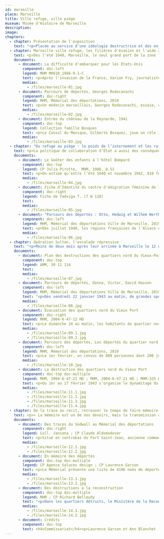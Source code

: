 ```yaml
---
id: marseille
place: Marseille
title: Ville refuge, ville piège
museum: Musée d'Histoire de Marseille
description: 
image: 
chapters:
  - chapter: Présentation de l'exposition
    text: "<p>Placée au service d’une idéologie destructrice et des enjeux imposés par le conflit mondial, la répression nazie dans les territoires occupés par le Reich a été d’une rare violence. La répression allemande en France occupée fut multiforme : fusillades, déportations, massacres. Les finalités (maintien de l'ordre, besoin de main d’œuvre, extermination), les acteurs (forces policières et militaires), les victimes (opposants, résistants, populations civiles, juifs et tsiganes), les lieux et les moyens varient dans le contexte d’une guerre mondialisée. La répression, lorsqu’elle est au cœur d’une politique ou d’une gouvernance, caractérise les régimes autoritaires. Si l'Allemagne conduit une politique idéologique raciale et de conquête d'un espace vital sans limites, le régime de Vichy et les forces de l'ordre françaises se sont activement mises au service du projet nazi.</p><p>Cette exposition présente l’histoire singulière de Marseille durant la Seconde Guerre mondiale. Dernier poumon ouvert sur le monde, la ville reçoit dès 1940 des milliers de réfugiés fuyant l’Europe, dans l'espoir d'une sortie vers un monde meilleur. Le refuge se transforme en piège à l’été 1942. En janvier 1943, dans le cadre de la collaboration d’État, Marseille vit l’une des principales rafles de l’occupation, qui aboutit à la déportation de centaines de familles marseillaises majoritairement juives et à la destruction des vieux quartiers. Enfin, le devoir d'Histoire et le devoir de mémoire entretiennent une relation dialectique et se nourrissent l'une l'autre pour mieux se souvenir et comprendre les enjeux d'aujourd'hui.</p>"
  - chapter: Marseille ville refuge, les filières d'évasion et l'aide aux réfugiés
    text: <p>Dès l’été 1940, Marseille, le seul grand port de la zone libre encore ouvert sur le monde, est devenue l’une des principales villes refuges de la zone non occupée. Français ou étrangers sont menacés par Hitler, Mussolini et Franco. Les réfugiés y aboutissent dans l’espoir de trouver une porte de sortie. Beaucoup sont juifs. Parmi eux, de nombreux militants  politiques, des intellectuels et des artistes, un condensé des avant-gardes européennes.</p><p>Ce sont les filières d’évasion, l'aide et le secours aux réfugiés, les organisations juives et les groupes chrétiens qui sont aujourd’hui considérés comme les premières activités de résistance s’étant déroulées à Marseille.</p>
    documents: 
      - document: La difficulté d'embarquer pour les États-Unis
        component: doc-left
        legend: MHM M0918_1986-9-1-C 
        text: <p>Après l'invasion de la France, Varian Fry, journaliste américain, est envoyé par l'<em>Emergency Rescue Committee</em> à Marseille avec pour mission d'aider des écrivains, artistes, universitaires et scientifiques en danger à fuir l'Europe. Avec faux papiers et visas, il parvient ainsi à en sauver plus de 2 000, parmi lesquels des intellectuels et artistes comme Claude Lévi-Strauss, Max Ernst, Hannah Arendt, André Breton, ou encore Marc Chagall.</p>
        medias:
          - /files/marseille-01.jpg
      - document: Parcours de déportés, Georges Rodocanachi
        component: doc-right
        legend: MHM, Mémorial des déportations, 2019
        text: <p>Un médecin marseillais, Georges Rodocanachi, essaie, en sa qualité d’officier chargé d’examiner les juifs souhaitant immigrer aux États-Unis, d’en déclarer autant que possible « apte au départ » (il en examine plus de 2 000). Une autre de ses tâches est de déclarer « médicalement inapte » le plus possible de militaires britanniques internés au Fort Saint-Jean pour être rapatriés en Angleterre.</p>
        medias:
          - /files/marseille-02.jpg
      - document: Entrée du château de la Reynarde, 1941
        component: doc-top
        legend: Collection famille Bosques
        text: <p>Le Consul du Mexique, Gilberto Bosquez, joue un rôle important dans le sauvetage des réfugiés selon un accord conclu le 23 août 1940 entre le gouvernement mexicain  qui s'engage à accueillir les républicains espagnols et l’État français qui leur garantit le droit d'asile. Des centaines d'entre eux peuvent ainsi quitter Marseille par bateaux. Dans l’attente des départs pour le Mexique, de 1940 à 1942, des centaines d’Espagnols sont hébergés dans deux grandes bastides (les « châteaux ») de la vallée de l’Huveaune, à Saint-Menet. Les hommes sont logés dans le château de la Reynarde, les femmes et les enfants dans celui de Montgrand. Ici, un groupe de six hommes avec des bagages regardent la pancarte « Résidence des Etats-Unis du Mexique ».</p>
        medias:
          - /files/marseille-03.jpg
  - chapter: "Du refuge au piège : le poids de l’internement et les rafles de Juifs en Provence"
    text: <p>La politique de collaboration d’État a aussi des conséquences tragiques dans la région avant même l'occupation de la zone libre en novembre 1942.</p><p>De septembre 1939 à juin 1940, le Camp des Milles, près d'Aix-en-Provence, est un camp pour « sujets ennemis ». Le gouvernement français, sous la IIIe république, décide d'interner tous les ressortissants du Reich qui ont pourtant fui le nazisme. De juillet 1940 à juillet 1942, sous le gouvernement de Vichy, le Camp des Milles devient un camp de transit pour « indésirables »  en instance d'immigration. Les hommes sont internés au Camps des Milles et les femmes et enfants dans des hôtels à Marseille. D'autres sont affectés dans des Groupes de Travailleurs Étrangers. Au cours de l'été 1942, après la rafle du Vel d'Hiv, les nazis, dans le cadre de la « solution finale » font pression sur Vichy pour augmenter les déportations de familles juives « étrangères ». La zone libre n'est pas épargnée. Pierre Laval, vice-président du Conseil, s'engage à livrer 10 000 juifs, hommes, femmes et enfants. C'est ainsi que le Camp des Milles devient l'antichambre de la déportation vers Auschwitz (pour près de 2 000 personnes, dont plus de 100 enfants).</p>
    documents: 
      - document: Le Goûter des enfants à l'hôtel Bompard
        component: doc-top
        legend: CP Julia Pirotte,  MHM, 1986, 8.51
        text: <p>On estime qu’entre l’été 1940 et novembre 1942, 910 femmes et enfants sont passés par l’Hôtel Bompard à Marseille, centre d'internement pour femmes et enfants en attente d'immigration. 44,3 % des femmes internées ont déjà derrière elles l’expérience des camps français. La majorité a été internée à Gurs, le plus grand camp d'internement français dans les basses-Pyrénées de la zone libre. Comme dans tous les centres de séjour surveillé, des initiatives sont prises pour soustraire les internées et en particulier les enfants à une atmosphère délétère ; scolarité et activités récréatives.</p>
        medias:
          - /files/marseille-04.jpg
      - document: Fiche d’Identité du centre d'émigration féminine de l’Hôtel Bompard
        component: doc-right
        legend: Fiche de Yadviga T. (7 W 110)
        text: 
        medias:
          - /files/marseille-05.jpg
      - document: "Parcours des déportés : Otto, Hedwig et Wilhem Wertheimer"
        component: doc-left
        legend: MHM, Mémorial des déportations Ville de Marseille, 2019
        text: <p>Dès juillet 1940, les régions françaises de l'Alsace et de la Moselle sont respectivement rattachées au Pays de Bade et au Gau de Sarre-Palatinat. Les deux régions sont dirigées par les <em>Gauleiter</em> (Chef de district du IIIème Reich) dotés de pleins pouvoirs, qui opèrent une “défrancisation” et qui expulsent tous les indésirables “non germanisables” et les juifs, rendant ces espaces <em>Judenfrei</em>, soit « libres de juifs ». Les 22 et 23 octobre 1940, 6 504 juifs du Pays de Bade et de la Sarre sont arrêtés et déportés vers le camp français de Gurs, puis le Camp des Milles. Parmi eux, environ 5 600 juifs sont issus de 137 communautés du Pays de Bade. La famille Wertheimer en fait partie.</p>
        medias:
          - /files/marseille-06.jpg
  - chapter: Opération Sultan, l'escalade répressive
    text: "<p>Moins de deux mois après leur arrivée à Marseille le 12 novembre 1942, les Allemands, prenant prétexte des attentats que la Résistance a organisé contre eux, veulent faire un exemple. L'état de siège est instauré dès le 5 janvier 1943. Ordonnée par Hitler lui-même, une opération baptisée « Opération Sultan » a été réalisée avec la collaboration des autorités et de la police françaises du 22 janvier au 17 février 1943.</p><p>Marseille connaît alors la première rafle massive de familles juives françaises et l’évacuation puis la destruction du quartier nord du Vieux-Port, qui symbolise aux yeux des nazis la « gangrène » marseillaise, le crime, le vice, la saleté, le cosmopolitisme.</p><p>Le bilan humain, logistique et matériel est unique et dramatique : 12 000 gendarmes et gardes mobiles français venus de toute la France, environ 40 000 contrôles d'identité, 5 956 personnes arrêtés, 1 642 personnes dont 782 juifs issues des rafles déportées au centre de mise à mort de Sobibor, 20 000 personnes évacuées des quartiers nord du Vieux-Port, 15 000 transférées, entassées dans des wagons, vers un camp militaire à Fréjus, à 140 km de Marseille, 800 personnes sélectionnées à Fréjus déportées vers des camps de concentration et 1494 immeubles détruits représentant 14 hectares.</p>"
    documents: 
      - document: Plan des destructions des quartiers nord du Vieux-Port
        component: doc-top
        legend: AMM, 30 11 114
        text: 
        medias:
          - /files/marseille-07.jpg
      - document: Parcours de déportés, Donna, Victor, David Hasson
        component: doc-left
        legend: MHM, Mémorial des déportations Ville de Marseille, 2019
        text: "<p>Dès vendredi 22 janvier 1943 au matin, de grandes opérations policières se prolongent durant une semaine. Des forces considérables venues de Paris, Lyon, Vichy et Toulouse ont été concentrées par les autorités françaises : 200 inspecteurs venus de la zone sud mais aussi de Paris, environ 8 000 hommes en tenue (gendarmes, gardes mobiles, GMR) et 2000 agents de sûreté. La police de Vichy peut alors procéder à des arrestations de masse à domicile, dans la rue, les cafés, les cinémas, les trains... Des serruriers ont été réquisitionnés pour ouvrir les maisons. Durant la nuit du 22 au 23 janvier de 23h à 5h du matin peuvent démarrer les rafles dites « de l’Opéra ». La famille Hasson est arrêtée dans la nuit du 23 janvier.</p>"
        medias:
          - /files/marseille-08.jpg
      - document: Évacuation des quartiers nord du Vieux Port
        component: doc-right
        legend: MHM, 2004-6-47-12 HD
        text: <p>Le dimanche 24 au matin, les habitants du quartier nord du Vieux-Port sont coupés du reste de la ville depuis la veille. Les opérations d’évacuation démarrent et mobilisent 12 000 policiers français et 5000 soldats du 10e régiment de police SS commandés par le colonel Griese. À 6h du matin les habitants sont réveillés par des haut-parleurs leur ordonnant de tout quitter. C’est environ 25 000 personnes qui sont évacuées. 5000 sont autorisées à sortir du barrage alors formé et les autres sont transportées à la gare marseillaise d’Arenc dans des tramways réquisitionnés sur le quai Maréchal Pétain, l'actuel quai du port, puis entassées dans des wagons pour être internées dans un ancien camp de troupes coloniales à  Fréjus.</p>
        medias:
          - /files/marseille-09.1.jpg
          - /files/marseille-09.2.jpg
      - document: Parcours des déportés, Les déportés du quartier nord du Vieux Port
        component: doc-left
        legend: MHM, Mémorial des déportations, 2019
        text: <p>Le 1er février, un convoi de 800 personnes dont 200 juifs, passées au criblage à Fréjus, part vers Compiègne-Royallieu, camp de transit et centre de déportation dans le nord de la France. Pour justifier l’opération Sultan, les 600 personnes non-juives « soi-disant suspectes» sont essentiellement des jeunes de familles italiennes, corses, grecques et espagnoles, sélectionnées au hasard dans la population, pour accréditer la thèse officielle « d’épuration » et trouver des « indésirables ». Le 28 avril, elles sont déportées à Mauthausen, Buchenwald et plus particulièrement Sachsenhausen. Un contingent est mis à disposition de l’Organisation Todt et interné dans les îles anglo-normandes, occupées par l'Allemagne dès juin 1940, afin d'effectuer d'importants travaux de construction, tel que le mur de l'Atlantique.</p>
        medias:
          - /files/marseille-10.jpg
      - document: La destruction des quartiers nord du Vieux Port
        component: doc-top doc-multiple
        legend: MHM, 2004-6-47-21 HD ; MHM, 2004-6-47-21 HD ; MHM-325 HD
        text: <p>Du 1er au 17 février 1943 s'organise le dynamitage du périmètre arrêté lors des négociations entre les autorités allemandes et françaises, soit 1 494 immeubles ou 14 hectares, l’équivalent de « 20 terrains de football ». Échappent à cette destruction massive l’Hôtel de Ville, l’Eglise Saint-Laurent, les bâtiments de la douane et de la consigne sanitaire, l’Hôtel de Cabre et la Maison Diamantée, des lieux patrimoniaux symboles de ce périmètre historique alors détruit.</p>
        medias:
          - /files/marseille-11.1.jpg
          - /files/marseille-11.2.jpg
          - /files/marseille-11.3.jpg
          - /files/marseille-11.4.jpg
  - chapter: De la trace au récit, retrouver le temps de faire mémoire ensemble
    text: <p>« La mémoire est un de nos devoirs, mais la transmission de la mémoire passe par l'exigence de la vérité ». François Bédarida (1926-2001), ancien résistant et historien Français.</p><p>Au pied du Fort Saint-Jean, face aux vieux quartiers entièrement détruits en 1943 lors de l’opération Sultan (voir chapitre précédent) le Mémorial des déportations est installé dans un blockhaus-infirmerie construit en 1943, témoin de la présence militaire allemande dans la ville alors occupée. Conçu comme un lieu dynamique en constante évolution, le Mémorial s’intéresse aux politiques de répression et de persécution mises en  œuvre à Marseille durant la Seconde Guerre mondiale. Au moment où les derniers témoins disparaissent, le lieu s’attache à transmettre  l’histoire et la mémoire des hommes, femmes et enfants arrêtés puis déportés parce que nés Juifs ou réprimés en tant que politiques, résistants, otages ou « suspects ».</p>
    documents: 
      - document: Des traces du Südwall au Mémorial des déportations
        component: doc-right
        legend: Coll. Jansana ; CP Claude Aldomodovar
        text: <p>Situé en contrebas du Fort Saint-Jean, ancienne commanderie des hospitaliers de Saint Jean de Jérusalem (XIIème siècle) pendant les croisades, le Mémorial des déportations se trouve à l’intérieur d'un bunker-lazaret, bâtiment militaire construit en 1943 pour la <em>Kriegsmarine</em> (marine de guerre). Ce bunker appartient à l'ensemble du verrou défensif du port de Marseille et plus largement du <em>Südwall</em> de l'Organisation Todt. Le mur de la Méditerranée, ainsi appelé, était un système extensif de fortifications côtières, construit par le IIIe Reich pour prévenir une invasion des alliés. Ce bâtiment a été pris dans les combats de la libération de Marseille en août 1944. Devant ses murs, une première entrevue entre le Général de Monsabert, représentant des forces françaises alliées et le Général Schaefer, représentant des troupes allemandes à Marseille, a lieu le 23 août 1944 pour tenter d'obtenir la reddition officielle des Allemands à Marseille.</p>
        medias:
          - /files/marseille-12.1.jpg
          - /files/marseille-12.2.jpg
      - document: En mémoire des déportés
        component: doc-top doc-multiple
        legend: CP Agence Saluces design ; CP Laurence Garson
        text: <p>Le Mémorial présente une liste de 4106 noms de déportés depuis Marseille par mesure de répression et de persécution. Cette liste est actualisée chaque année au gré des travaux de recherche universitaire et l’aide des familles.</p>
        medias:
          - /files/marseille-13.1.jpg
          - /files/marseille-13.2.jpg
      - document: Des destructions à la reconstruction
        component: doc-top doc-multiple
        legend: MHM ; CP Richard Belleudy
        text: "<p>Dans les quartiers détruits, le Ministère de la Reconstruction et de l’Urbanisme (MRU) préfinance et dirige les travaux. Eugène Claudius-Petit, à sa tête de 1948 à 1953, décide d’importants remaniements des projets et nomme de nouveaux architectes en chef, dans un souci de nouveauté et d’économie. La pierre et le béton font bon ménage : Pouillon et Devin privilégient la pierre, Castel et Rozan-Chirié l’associent au béton, Dunoyer de Segonzac choisit le béton brut, Crozet utilise des panneaux de dalles roses de gravillon lavé. La construction vedette de cet ensemble harmonieux est sans conteste la magistrale séquence urbaine de près de 600 m encadrant l’Hôtel de Ville, faite d’un alignement de blocs réguliers en pierre massive et représentant l'une des images les plus emblématiques de la Ville de Marseille.</p>"
        medias:
          - /files/marseille-14.1.jpg
          - /files/marseille-14.2.jpg
      - document: Crédits
        component: doc-top
        text: <h4>Commissariat</h4><p>Laurence Garson et Ann Blanchet (musée d'Histoire de Marseille)</p><h4>Textes et recherches iconographiques</h4><p>Laurence Garson</p><h4>Relectures</h4><p>Laurence Amsalem</p><h4>Coordination</h4><p>Fabrice Denise (musée d'Histoire de Marseille)</p><h4>Remerciements</h4><p>Robert Mencherini (professeur honoraire d’histoire contemporaine à l’Université d’Aix Marseille)</p><p>Jean Paul Camargo (Agence Saluces)</p><p>Xavier Rey, directeur des musées de Marseille</p>
---
```


